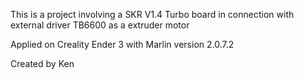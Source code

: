 This is a project involving a SKR V1.4 Turbo board in connection with external driver TB6600 as a extruder motor

Applied on Creality Ender 3 with Marlin version 2.0.7.2

Created by Ken
